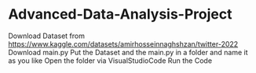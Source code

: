 # Advanced-Data-Analysis-Project

Download Dataset from https://www.kaggle.com/datasets/amirhosseinnaghshzan/twitter-2022
Download main.py
Put the Dataset and the main.py in a folder and name it as you like
Open the folder via VisualStudioCode
Run the Code
